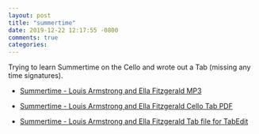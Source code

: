 ```yaml
---
layout: post
title: "summertime"
date: 2019-12-22 12:17:55 -0800
comments: true
categories:
---
```


Trying to learn Summertime on the Cello and wrote out a Tab (missing any time signatures).

* [Summertime - Louis Armstrong and Ella Fitzgerald  MP3](/summertime/summertime.mp3)

* [Summertime - Louis Armstrong and Ella Fitzgerald Cello Tab PDF](/summertime/summertimeTab.pdf)

* [Summertime - Louis Armstrong and Ella Fitzgerald Tab file for TabEdit](/summertime/summertimeTablEdit.tef)
